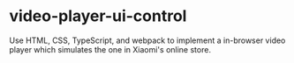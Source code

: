 # video-player-ui-control

Use HTML, CSS, TypeScript, and webpack to implement a in-browser video player which simulates the one in Xiaomi's online store.
